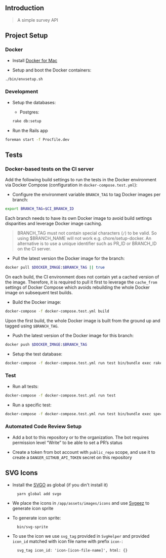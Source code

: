## Introduction

> A simple survey API

## Project Setup

### Docker

* Install [Docker for Mac](https://docs.docker.com/docker-for-mac/install/)

* Setup and boot the Docker containers:

```sh
./bin/envsetup.sh
```

### Development

* Setup the databases:

    * Postgres:

    ```sh
    rake db:setup
    ```

* Run the Rails app

```sh
foreman start -f Procfile.dev
```

## Tests

### Docker-based tests on the CI server

Add the following build settings to run the tests in the Docker environment via Docker Compose (configuration in `docker-compose.test.yml`):

* Configure the environment variable `BRANCH_TAG` to tag Docker images per branch:

```sh
export BRANCH_TAG=$CI_BRANCH_ID
```

Each branch needs to have its own Docker image to avoid build settings disparities and leverage Docker image caching.

> BRANCH_TAG must not contain special characters (`/`) to be valid. So using $BRANCH_NAME will not work e.g. chore/setup-docker.
An alternative is to use a unique identifier such as PR_ID or BRANCH_ID on the CI server.

* Pull the latest version the Docker image for the branch:

```sh
docker pull $DOCKER_IMAGE:$BRANCH_TAG || true
```

On each build, the CI environment does not contain yet a cached version of the image. Therefore, it is required to pull
it first to leverage the `cache_from` settings of Docker Compose which avoids rebuilding the whole Docker image on subsequent test builds.

* Build the Docker image:

```sh
docker-compose -f docker-compose.test.yml build
```

Upon the first build, the whole Docker image is built from the ground up and tagged using `$BRANCH_TAG`.

* Push the latest version of the Docker image for this branch:

```sh
docker push $DOCKER_IMAGE:$BRANCH_TAG
```

* Setup the test database:

```sh
docker-compose -f docker-compose.test.yml run test bin/bundle exec rake db:test:prepare
```

### Test

* Run all tests:

```sh
docker-compose -f docker-compose.test.yml run test
```

* Run a specific test:

```sh
docker-compose -f docker-compose.test.yml run test bin/bundle exec spec [rspec-params]
```

### Automated Code Review Setup

* Add a bot to this repository or to the organization. The bot requires permission level “Write” to be able to set a PR’s status

* Create a token from bot account with `public_repo` scope, and use it to create a `DANGER_GITHUB_API_TOKEN` secret on this repository

## SVG Icons

- Install the [SVGO](https://github.com/svg/svgo) as global (if you din't install it)

        yarn global add svgo

- We place the icons in `/app/assets/images/icons` and use [Svgeez](https://github.com/jgarber623/svgeez) to generate icon sprite

- To generate icon sprite:

        bin/svg-sprite

- To use the icon we use `svg_tag` provided in `SvgHelper` and provided `icon_id` matched with icon file name with prefix `icon-`:

        svg_tag icon_id: 'icon-[icon-file-name]', html: {}
